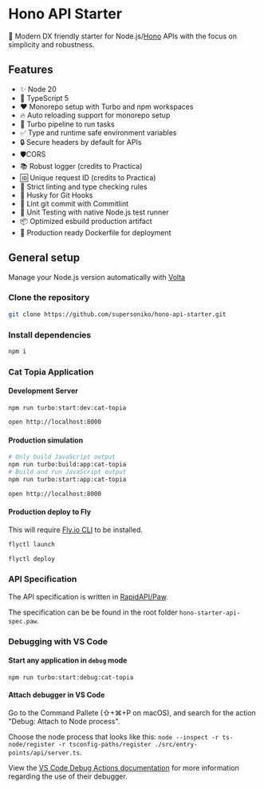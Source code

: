# Hono API Starter

🚀 Modern DX friendly starter for Node.js/[Hono](https://github.com/honojs/hono) APIs with the focus on simplicity and robustness.

## Features

- ✨ Node 20
- 🔹 TypeScript 5
- ❤️ Monorepo setup with Turbo and npm workspaces
- 🔥 Auto reloading support for monorepo setup
- 🚀 Turbo pipeline to run tasks
- ✅ Type and runtime safe environment variables
- 🔒 Secure headers by default for APIs
- 🛡️CORS
- 📚 Robust logger (credits to Practica)
- 🆔 Unique request ID (credits to Practica)
- 🚫 Strict linting and type checking rules
- 🐶 Husky for Git Hooks
- 📔 Lint git commit with Commitlint
- 🦺 Unit Testing with native Node.js test runner
- 📦 Optimized esbuild production artifact
- 🐳 Production ready Dockerfile for deployment

## General setup

Manage your Node.js version automatically with [Volta](https://volta.sh)

### Clone the repository

```bash
git clone https://github.com/supersoniko/hono-api-starter.git
```

### Install dependencies

```bash
npm i
```

### Cat Topia Application

#### Development Server

```
npm run turbo:start:dev:cat-topia
```

```bash
open http://localhost:8000
```

#### Production simulation

```bash
# Only build JavaScript output
npm run turbo:build:app:cat-topia
# Build and run JavaScript output
npm run turbo:start:app:cat-topia
```

```bash
open http://localhost:8000
```

#### Production deploy to Fly

This will require [Fly.io CLI](https://fly.io/docs/hands-on/install-flyctl/) to be installed.

```bash
flyctl launch
```

```bash
flyctl deploy
```

### API Specification

The API specification is written in [RapidAPI/Paw](https://paw.cloud/).

The specification can be be found in the root folder `hono-starter-api-spec.paw`.

### Debugging with VS Code

#### Start any application in `debug` mode

```
npm run turbo:start:debug:cat-topia
```

#### Attach debugger in VS Code

Go to the Command Pallete (⇧+⌘+P on macOS), and search for the action "Debug: Attach to Node process".

Choose the node process that looks like this: `node --inspect -r ts-node/register -r tsconfig-paths/register ./src/entry-points/api/server.ts`.

View the [VS Code Debug Actions documentation](https://code.visualstudio.com/Docs/editor/debugging#_debug-actions) for more information regarding the use of their debugger.

